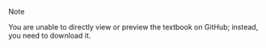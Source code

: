 > [!Note]
>You are unable to directly view or preview the textbook on GitHub; instead, you need to download it.

